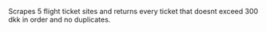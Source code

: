 Scrapes 5 flight ticket sites and returns every ticket that doesnt exceed 300 dkk in order and no duplicates.
